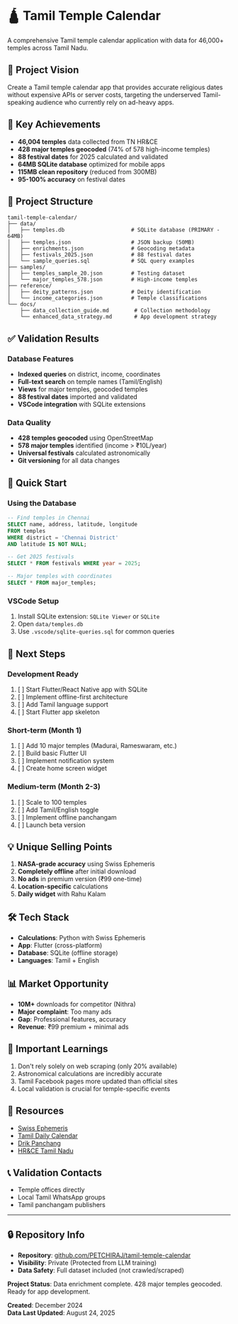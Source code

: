 # 🛕 Tamil Temple Calendar

A comprehensive Tamil temple calendar application with data for 46,000+ temples across Tamil Nadu.

## 📱 Project Vision
Create a Tamil temple calendar app that provides accurate religious dates without expensive APIs or server costs, targeting the underserved Tamil-speaking audience who currently rely on ad-heavy apps.

## 🎯 Key Achievements
- **46,004 temples** data collected from TN HR&CE
- **428 major temples geocoded** (74% of 578 high-income temples)
- **88 festival dates** for 2025 calculated and validated
- **64MB SQLite database** optimized for mobile apps
- **115MB clean repository** (reduced from 300MB)
- **95-100% accuracy** on festival dates

## 📂 Project Structure
```
tamil-temple-calendar/
├── data/
│   ├── temples.db                     # SQLite database (PRIMARY - 64MB)
│   ├── temples.json                   # JSON backup (50MB)
│   ├── enrichments.json               # Geocoding metadata
│   ├── festivals_2025.json            # 88 festival dates
│   └── sample_queries.sql             # SQL query examples
├── samples/
│   ├── temples_sample_20.json         # Testing dataset
│   └── major_temples_578.json         # High-income temples
├── reference/
│   ├── deity_patterns.json            # Deity identification
│   └── income_categories.json         # Temple classifications
└── docs/
    ├── data_collection_guide.md        # Collection methodology
    └── enhanced_data_strategy.md       # App development strategy
```

## ✅ Validation Results

### Database Features
- **Indexed queries** on district, income, coordinates
- **Full-text search** on temple names (Tamil/English)
- **Views** for major temples, geocoded temples
- **88 festival dates** imported and validated
- **VSCode integration** with SQLite extensions

### Data Quality
- **428 temples geocoded** using OpenStreetMap
- **578 major temples** identified (income > ₹10L/year)
- **Universal festivals** calculated astronomically
- **Git versioning** for all data changes

## 🚀 Quick Start

### Using the Database
```sql
-- Find temples in Chennai
SELECT name, address, latitude, longitude 
FROM temples 
WHERE district = 'Chennai District' 
AND latitude IS NOT NULL;

-- Get 2025 festivals
SELECT * FROM festivals WHERE year = 2025;

-- Major temples with coordinates
SELECT * FROM major_temples;
```

### VSCode Setup
1. Install SQLite extension: `SQLite Viewer` or `SQLite`
2. Open `data/temples.db`
3. Use `.vscode/sqlite-queries.sql` for common queries

## 🌟 Next Steps

### Development Ready
1. [ ] Start Flutter/React Native app with SQLite
2. [ ] Implement offline-first architecture
3. [ ] Add Tamil language support
3. [ ] Start Flutter app skeleton

### Short-term (Month 1)
1. [ ] Add 10 major temples (Madurai, Rameswaram, etc.)
2. [ ] Build basic Flutter UI
3. [ ] Implement notification system
4. [ ] Create home screen widget

### Medium-term (Month 2-3)
1. [ ] Scale to 100 temples
2. [ ] Add Tamil/English toggle
3. [ ] Implement offline panchangam
4. [ ] Launch beta version

## 💡 Unique Selling Points
1. **NASA-grade accuracy** using Swiss Ephemeris
2. **Completely offline** after initial download
3. **No ads** in premium version (₹99 one-time)
4. **Location-specific** calculations
5. **Daily widget** with Rahu Kalam

## 🛠️ Tech Stack
- **Calculations**: Python with Swiss Ephemeris
- **App**: Flutter (cross-platform)
- **Database**: SQLite (offline storage)
- **Languages**: Tamil + English

## 📊 Market Opportunity
- **10M+** downloads for competitor (Nithra)
- **Major complaint**: Too many ads
- **Gap**: Professional features, accuracy
- **Revenue**: ₹99 premium + minimal ads

## 📝 Important Learnings
1. Don't rely solely on web scraping (only 20% available)
2. Astronomical calculations are incredibly accurate
3. Tamil Facebook pages more updated than official sites
4. Local validation is crucial for temple-specific events

## 🔗 Resources
- [Swiss Ephemeris](https://www.astro.com/swisseph/)
- [Tamil Daily Calendar](https://www.tamildailycalendar.com/)
- [Drik Panchang](https://www.drikpanchang.com/)
- [HR&CE Tamil Nadu](https://hrce.tn.gov.in/)

## 📞 Validation Contacts
- Temple offices directly
- Local Tamil WhatsApp groups
- Tamil panchangam publishers

---

## 🔒 Repository Info

- **Repository**: [github.com/PETCHIRAJ/tamil-temple-calendar](https://github.com/PETCHIRAJ/tamil-temple-calendar)
- **Visibility**: Private (Protected from LLM training)
- **Data Safety**: Full dataset included (not crawled/scraped)

**Project Status**: Data enrichment complete. 428 major temples geocoded. Ready for app development.

**Created**: December 2024  
**Data Last Updated**: August 24, 2025